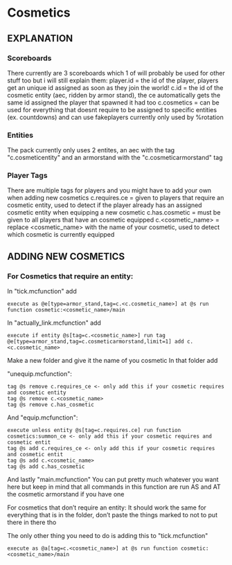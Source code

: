 # <Unnamed Project> Cosmetics
      
##  EXPLANATION
  
###  Scoreboards
 There currently are 3 scoreboards which 1 of will probably be used for other stuff too but i will still explain them:
 player.id = the id of the player, players get an unique id assigned as soon as they join the world!
 c.id = the id of the cosmetic entity (aec, ridden by armor stand), the ce automatically gets the same id assigned the player that spawned it   had too
 c.cosmetics = can be used for everything that doesnt require to be assigned to specific entities (ex. countdowns) and can use fakeplayers
 currently only used by %rotation
 ### Entities
 The pack currently only uses 2 entites, an aec with the tag "c.cosmeticentity" and an armorstand with the "c.cosmeticarmorstand" tag
 ### Player Tags 
 There are multiple tags for players and you might have to add your own when adding new cosmetics
 c.requires.ce = given to players that require an cosmetic entity, used to detect if the player already has an assigned cosmetic entity when    equipping a new cosmetic
 c.has.cosmetic = must be given to all players that have an cosmetic equipped
 c.<cosmetic_name> = replace <cosmetic_name> with the name of your cosmetic, used to detect which cosmetic is currently equipped
 
## ADDING NEW COSMETICS
### For Cosmetics that require an entity:
  
In "tick.mcfunction" add 
```mcfunction
execute as @e[type=armor_stand,tag=c.<c.cosmetic_name>] at @s run function cosmetic:<cosmetic_name>/main
```
In "actually_link.mcfunction" add 
```mcfunction
execute if entity @s[tag=c.<cosmetic_name>] run tag @e[type=armor_stand,tag=c.cosmeticarmorstand,limit=1] add c.<c.cosmetic_name>
```
Make a new folder and give it the name of you cosmetic
In that folder add
  
"unequip.mcfunction":
```mcfunction
tag @s remove c.requires_ce <- only add this if your cosmetic requires and cosmetic entity
tag @s remove c.<cosmetic_name>
tag @s remove c.has_cosmetic
```
      
And "equip.mcfunction":
```mcfunction
execute unless entity @s[tag=c.requires.ce] run function cosmetics:summon_ce <- only add this if your cosmetic requires and cosmetic entit
tag @s add c.requires_ce <- only add this if your cosmetic requires and cosmetic entit
tag @s add c.<cosmetic_name>
tag @s add c.has_cosmetic
```

And lastly "main.mcfunction"
You can put pretty much whatever you want here but keep in mind that all commands in this function are run AS and AT the cosmetic armorstand if you have one
  
  
For cosmetics that don’t require an entity:
It should work the same for everything that is in the folder, don’t paste the things marked to not to put there in there tho

The only other thing you need to do is adding this to "tick.mcfunction"
```mcfunction
execute as @a[tag=c.<cosmetic_name>] at @s run function cosmetic:<cosmetic_name>/main
````
